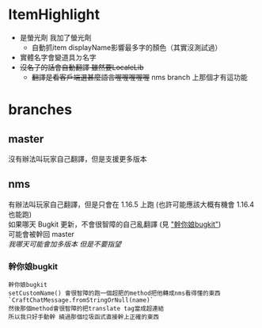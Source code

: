 # ItemHighlight
- 是螢光劑 我加了螢光劑
  * 自動抓item displayName影響最多字的顏色（其實沒測試過）
- 實體名字會變道具ㄉ名字
- ~~沒名子的話會自動翻譯 雖然要LocaleLib~~
  * ~~翻譯是看客戶端選甚麼語言喔喔喔喔喔~~ nms branch 上那個才有這功能

# branches
## master
沒有辦法叫玩家自己翻譯，但是支援更多版本

## nms
有辦法叫玩家自己翻譯，但是只會在 1.16.5 上跑 (也許可能應該大概有機會 1.16.4 也能跑)\
如果哪天 Bugkit 更新，不會很智障的自己亂翻譯 (見 ["幹你娘bugkit"](https://github.com/Skydale/ItemHighlight/blob/master/README.md#%E5%B9%B9%E4%BD%A0%E5%A8%98bugkit))\
可能會被幹回 master\
*我哪天可能會加多版本 但是不要指望*

### 幹你娘bugkit
```
幹你娘bugkit
setCustomName() 會很智障的跑一個超肥的method把他轉成nms看得懂的東西 `CraftChatMessage.fromStringOrNull(name)`
然後那個method會很智障的把translate tag當成超連結
所以我只好手動幹 繞過那個垃圾函式直接幹上正確的東西
```
